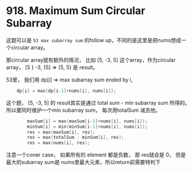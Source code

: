# 918. Maximum Sum Circular Subarray

这题可以是 ```53 max subarray sum``` 的follow up，不同的是这里是把nums想成一个circular array。

那circular array就有额外的情况， 比如 [5, -3, 5] 这个array，作为circular array， [5 } -3, {5] => {5, 5} 是 result。

53里， 我们用 dp[i] => max subarray sum ended by i,

```cpp
    dp[i] = max(dp[i-1]+nums[i], nums[i]);
```

这个题， [5, -3, 5] 的 result其实是通过 total sum - min subarray sum 所得的。所以要同时维护一个min subarray sum， 每次用totalSum 减去他。

```cpp
        maxSum[i] = max(maxSum[i-1]+nums[i], nums[i]);
        minSum[i] = min(minSum[i-1]+nums[i], nums[i]);
        res = max(maxSum[i], res);
        res = max(totalSum - minSum[i], res);
        res = max(nums[i], res);
```

注意一个coner case， 如果所有的 element 都是负数， 那 res就会是 0， 但是最大的subarray sum是 nums里最大元素，所以return前需要特判下
